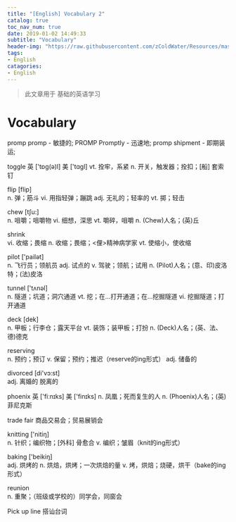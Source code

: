 ```yaml
---
title: "[English] Vocabulary 2"
catalog: true
toc_nav_num: true
date: 2019-01-02 14:49:33
subtitle: "Vocabulary"
header-img: "https://raw.githubusercontent.com/zColdWater/Resources/master/Images/city-593145.jpg"
tags:
- English
catagories:
- English
---
```


> 此文章用于 基础的英语学习

Vocabulary
=======

promp 
promp - 敏捷的;
PROMP Promptly - 迅速地;
promp shipment - 即期装运;

toggle 
 英  ['tɒg(ə)l]   美  ['tɑɡl]
vt. 拴牢，系紧
n. 开关，触发器；拴扣；[船] 套索钉

flip [flip]  
n. 弹；筋斗
vi. 用指轻弹；蹦跳
adj. 无礼的；轻率的
vt. 掷；轻击

chew [tʃu:]  
n. 咀嚼；咀嚼物
vi. 细想，深思
vt. 嚼碎，咀嚼
n. (Chew)人名；(英)丘

shrink  
vi. 收缩；畏缩
n. 收缩；畏缩；<俚>精神病学家
vt. 使缩小，使收缩

pilot ['pailət]  
n. 飞行员；领航员
adj. 试点的
v. 驾驶；领航；试用
n. (Pilot)人名；(意、印)皮洛特；(法)皮洛

tunnel ['tʌnəl]  
n. 隧道；坑道；洞穴通道
vt. 挖；在…打开通道；在…挖掘隧道
vi. 挖掘隧道；打开通道

deck [dek]  
n. 甲板；行李仓；露天平台
vt. 装饰；装甲板；打扮
n. (Deck)人名；(英、法、德)德克

reserving  
n. 预约；预订
v. 保留；预约；推迟（reserve的ing形式）
adj. 储备的

divorced [di'vɔ:st]  
adj. 离婚的
脱离的

phoenix 
 英  ['fiːnɪks]   美  ['finɪks]
n. 凤凰；死而复生的人
n. (Phoenix)人名；(英)菲尼克斯

trade fair 
商品交易会；贸易展销会

knitting ['nitiŋ]  
n. 针织；编织物；[外科] 骨愈合
v. 编织；皱眉（knit的ing形式）

baking ['beikiŋ]  
adj. 烘烤的
n. 烘焙，烘烤；一次烘焙的量
v. 烤，烘焙；烧硬，烘干（bake的ing形式）

reunion  
n. 重聚；（班级或学校的）同学会，同窗会

Pick up line
搭讪台词


